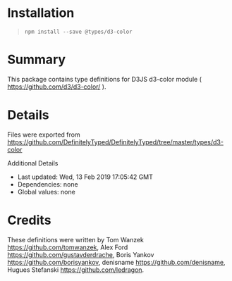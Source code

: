 # Installation
> `npm install --save @types/d3-color`

# Summary
This package contains type definitions for D3JS d3-color module ( https://github.com/d3/d3-color/ ).

# Details
Files were exported from https://github.com/DefinitelyTyped/DefinitelyTyped/tree/master/types/d3-color

Additional Details
 * Last updated: Wed, 13 Feb 2019 17:05:42 GMT
 * Dependencies: none
 * Global values: none

# Credits
These definitions were written by Tom Wanzek <https://github.com/tomwanzek>, Alex Ford <https://github.com/gustavderdrache>, Boris Yankov <https://github.com/borisyankov>, denisname <https://github.com/denisname>, Hugues Stefanski <https://github.com/ledragon>.
